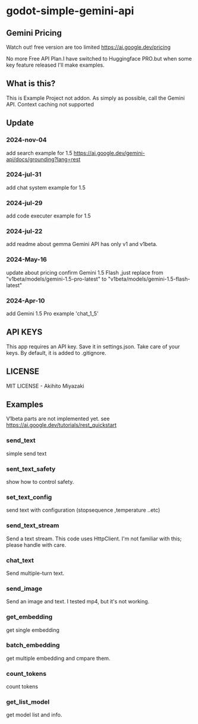 # godot-simple-gemini-api
## Gemini  Pricing
Watch out! free version are too limited
https://ai.google.dev/pricing

No more Free API Plan.I have switched to Huggingface PRO.but when some key feature released I'll make examples.

## What is this?
This is Example Project not addon.
As simply as possible, call the Gemini API.
Context caching not supported

## Update
### 2024-nov-04
add search example for 1.5
https://ai.google.dev/gemini-api/docs/grounding?lang=rest
### 2024-jul-31
add chat system example for 1.5
### 2024-jul-29
add code executer example for 1.5
### 2024-jul-22
add readme about gemma
Gemini API has only v1 and v1beta.
### 2024-May-16
update about pricing
confirm Gemini 1.5 Flash ,just replace from "v1beta/models/gemini-1.5-pro-latest" to "v1beta/models/gemini-1.5-flash-latest"
### 2024-Apr-10
add Gemini 1.5 Pro example 'chat_1_5'
## API KEYS
This app requires an API key. Save it in settings.json. Take care of your keys. By default, it is added to .gitignore.
## LICENSE
MIT LICENSE - Akihito Miyazaki
## Examples
V1beta parts are not implemented yet.
see https://ai.google.dev/tutorials/rest_quickstart
### send_text
simple send text
### sent_text_safety
show how to control safety.
### set_text_config
send text with configuration (stopsequence ,temperature ..etc)
### send_text_stream
Send a text stream. This code uses HttpClient. I'm not familiar with this; please handle with care.
### chat_text
Send multiple-turn text.
### send_image
Send an image and text. I tested mp4, but it's not working.
### get_embedding
get single embedding
### batch_embedding
get  multiple embedding and cmpare them.
### count_tokens
count tokens
### get_list_model
get model list and info.

